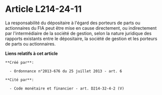 # Article L214-24-11

La responsabilité du dépositaire à l'égard des porteurs de parts ou actionnaires du FIA peut être mise en cause directement,
ou indirectement par l'intermédiaire de la société de gestion, selon la nature juridique des rapports existants entre le
dépositaire, la société de gestion et les porteurs de parts ou actionnaires.

**Liens relatifs à cet article**

	**Créé par**:

	  - Ordonnance n°2013-676 du 25 juillet 2013 - art. 6

	**Cité par**:

	  - Code monétaire et financier - art. D214-32-4-2 (V)

